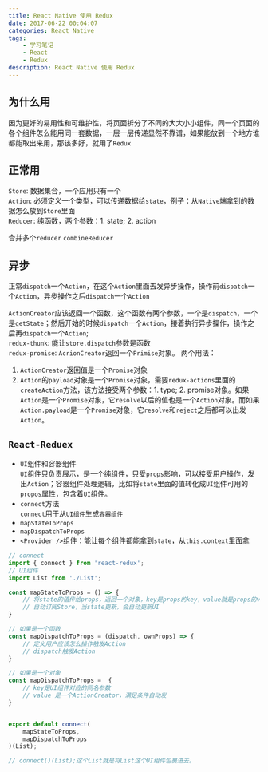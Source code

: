 ```yaml
---
title: React Native 使用 Redux
date: 2017-06-22 00:04:07
categories: React Native
tags:
    - 学习笔记
    - React
    - Redux
description: React Native 使用 Redux
---
```


## 为什么用
因为更好的易用性和可维护性，将页面拆分了不同的大大小小组件，同一个页面的各个组件怎么能用同一套数据，一层一层传递显然不靠谱，如果能放到一个地方谁都能取出来用，那该多好，就用了`Redux`<!--more-->

## 正常用

`Store`: 数据集合，一个应用只有一个  
`Action`: 必须定义一个类型，可以传递数据给`state`，例子：从`Native`端拿到的数据怎么放到`Store`里面  
`Reducer`: 纯函数，两个参数：1. state; 2. action  


合并多个`reducer`
`combineReducer`

## 异步

正常`dispatch`一个`Action`，在这个`Action`里面去发异步操作，操作前`dispatch`一个`Action`，异步操作之后`dispatch`一个`Action`

`ActionCreator`应该返回一个函数，这个函数有两个参数，一个是`dispatch`，一个是`getState`；然后开始的时候`dispatch`一个`Action`，接着执行异步操作，操作之后再`dispatch`一个`Action`;  
`redux-thunk`: 能让`store.dispatch`参数是函数  
`redux-promise`: `AcrionCreator`返回一个`Primise`对象。
两个用法：
1. `ActionCreator`返回值是一个`Promise`对象
2. `Action`的`payload`对象是一个`Promise`对象，需要`redux-actions`里面的`createAction`方法，该方法接受两个参数：1. type; 2. promise对象。如果`Action`是一个`Promise`对象，它`resolve`以后的值也是一个`Action`对象。而如果`Action.payload`是一个`Promise`对象，它`resolve`和`reject`之后都可以出发`Action`。

## `React-Reduex`
- `UI`组件和容器组件  
`UI`组件只负责展示，是一个纯组件，只受`props`影响，可以接受用户操作，发出`Action`；容器组件处理逻辑，比如将`state`里面的值转化成`UI`组件可用的`propos`属性，包含着`UI`组件。
- `connect`方法  
`connect`用于从`UI组件`生成`容器组件`
- `mapStateToProps`
- `mapDispatchToProps`
- `<Provider />`组件：能让每个组件都能拿到`state`，从`this.context`里面拿

```javascript
// connect
import { connect } from 'react-redux'; 
// UI组件
import List from './List';

const mapStateToProps = () => {
    // 将state的值传给props，返回一个对象，key是props的key，value就是props的value
    // 自动订阅Store，当state更新，会自动更新UI
}

// 如果是一个函数
const mapDispatchToProps = (dispatch, ownProps) => {
    // 定义用户应该怎么操作触发Action
    // dispatch触发Action
}

// 如果是一个对象
const mapDispatchToProps =  {
    // key是UI组件对应的同名参数
    // value 是一个ActionCreator，满足条件自动发
}


export default connect(
    mapStateToProps,
    mapDispatchToProps
)(List);

// connect()(List);这个List就是将List这个UI组件包裹进去。
```